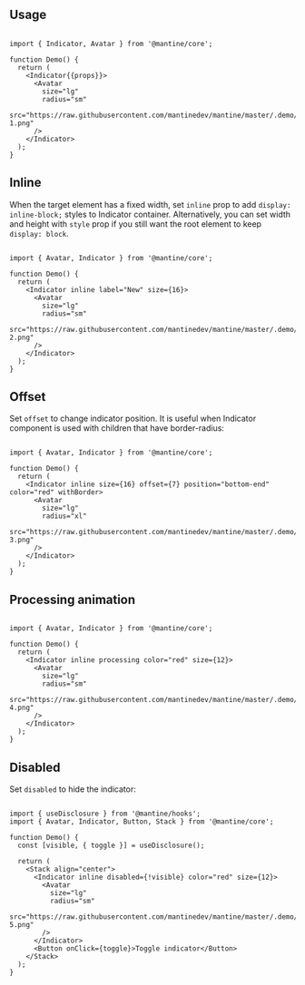 ## Usage

```

import { Indicator, Avatar } from '@mantine/core';

function Demo() {
  return (
    <Indicator{{props}}>
      <Avatar
        size="lg"
        radius="sm"
        src="https://raw.githubusercontent.com/mantinedev/mantine/master/.demo/avatars/avatar-1.png"
      />
    </Indicator>
  );
}
```

## Inline

When the target element has a fixed width, set `inline` prop to add `display: inline-block;` styles to Indicator container. Alternatively, you can set width and height with `style` prop if you still want the root element to keep `display: block`.

```

import { Avatar, Indicator } from '@mantine/core';

function Demo() {
  return (
    <Indicator inline label="New" size={16}>
      <Avatar
        size="lg"
        radius="sm"
        src="https://raw.githubusercontent.com/mantinedev/mantine/master/.demo/avatars/avatar-2.png"
      />
    </Indicator>
  );
}
```

## Offset

Set `offset` to change indicator position. It is useful when Indicator component is used with children that have border-radius:

```

import { Avatar, Indicator } from '@mantine/core';

function Demo() {
  return (
    <Indicator inline size={16} offset={7} position="bottom-end" color="red" withBorder>
      <Avatar
        size="lg"
        radius="xl"
        src="https://raw.githubusercontent.com/mantinedev/mantine/master/.demo/avatars/avatar-3.png"
      />
    </Indicator>
  );
}
```

## Processing animation

```

import { Avatar, Indicator } from '@mantine/core';

function Demo() {
  return (
    <Indicator inline processing color="red" size={12}>
      <Avatar
        size="lg"
        radius="sm"
        src="https://raw.githubusercontent.com/mantinedev/mantine/master/.demo/avatars/avatar-4.png"
      />
    </Indicator>
  );
}
```

## Disabled

Set `disabled` to hide the indicator:

```

import { useDisclosure } from '@mantine/hooks';
import { Avatar, Indicator, Button, Stack } from '@mantine/core';

function Demo() {
  const [visible, { toggle }] = useDisclosure();

  return (
    <Stack align="center">
      <Indicator inline disabled={!visible} color="red" size={12}>
        <Avatar
          size="lg"
          radius="sm"
          src="https://raw.githubusercontent.com/mantinedev/mantine/master/.demo/avatars/avatar-5.png"
        />
      </Indicator>
      <Button onClick={toggle}>Toggle indicator</Button>
    </Stack>
  );
}
```